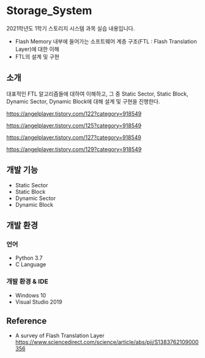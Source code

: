 # Storage_System
2021학년도 1학기 스토리지 시스템 과목 실습 내용입니다.

- Flash Memory 내부에 들어가는 소프트웨어 계층 구조(FTL : Flash Translation Layer)에 대한 이해
- FTL의 설계 및 구현

## 소개
대표적인 FTL 알고리즘들에 대하여 이해하고, 그 중 Static Sector, Static Block, Dynamic Sector, Dynamic Block에 대해 설계 및 구현을 진행한다.

https://angelplayer.tistory.com/122?category=918549

https://angelplayer.tistory.com/125?category=918549

https://angelplayer.tistory.com/127?category=918549

https://angelplayer.tistory.com/129?category=918549


## 개발 기능
- Static Sector
- Static Block
- Dynamic Sector
- Dynamic Block


## 개발 환경
### 언어
- Python 3.7
- C Language

### 개발 환경 & IDE
- Windows 10
- Visual Studio 2019


## Reference
- A survey of Flash Translation Layer \
https://www.sciencedirect.com/science/article/abs/pii/S1383762109000356

